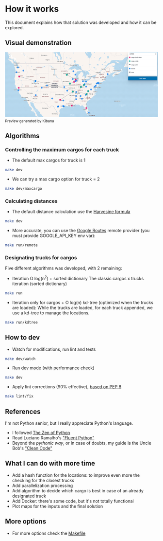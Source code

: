 # How it works

This document explains how that solution was developed and how it can be explored.

## Visual demonstration

![kibana_preview.png](kibana_preview.png)
<small> Preview generated by Kibana </small>

## Algorithms

### Controlling the maximum cargos for each truck

- The default max cargos for truck is 1
```bash
make dev
```

- We can try a max cargo option for truck = 2
```bash
make dev/maxcargo
```

### Calculating distances

- The default distance calculation use the [Harvesine formula](https://en.wikipedia.org/wiki/Haversine_formula)

```bash
make dev
```

- More accurate, you can use the [Google Routes](https://cloud.google.com/maps-platform/routes) remote provider (you must provide GOOGLE_API_KEY env var):
```bash
make run/remote
```


### Designating trucks for cargos

Five different algorithms was developed, with 2 remaining:

- Iteration O log(n<sup>2</sup>) + sorted dictionary
The classic cargos x trucks iteration (sorted dictionary)

```bash
make run
```

-  Iteration only for cargos + O log(n) kd-tree (optimized when the trucks are loaded):
While the trucks are loaded, for each truck appended, we use a kd-tree to manage the locations.

```bash
make run/kdtree
```

## How to dev

- Watch for modifications, run lint and tests
```bash
make dev/watch
```

- Run dev mode (with performance check)
```bash
make dev
```

- Apply lint corrections (90% effective), [based on PEP 8](https://www.python.org/dev/peps/pep-0008/)
```bash
make lint/fix
```

## References

I'm not Python senior, but I really appreciate Python's language.

- I followed [The Zen of Python](https://www.python.org/dev/peps/pep-0020/)
- Read Luciano Ramalho's ["Fluent Python"](https://www.amazon.com.br/Fluent-Python-Luciano-Ramalho/dp/1491946008)
- Beyond the *pythonic way*, or in case of doubts, my guide is the  Uncle Bob's ["Clean Code"](https://www.amazon.com.br/Clean-Code-Handbook-Software-Craftsmanship-ebook/dp/B001GSTOAM)

## What I can do with more time

- Add a hash function for the locations: to improve even more the checking for the closest trucks
- Add parallelization processing
- Add algorithm to decide which cargo is best in case of an already designated truck
- Add Docker: there's some code, but it's not totally functional
- Plot maps for the inputs and the final solution

## More options
- For more options check the [Makefile](src/Makefile)
